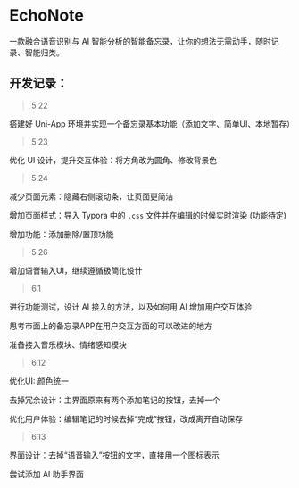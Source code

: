 # EchoNote

一款融合语音识别与 AI 智能分析的智能备忘录，让你的想法无需动手，随时记录、智能归类。



## 开发记录：

> 5.22 

搭建好 Uni-App 环境并实现一个备忘录基本功能（添加文字、简单UI、本地暂存）



> 5.23

优化 UI 设计，提升交互体验：将方角改为圆角、修改背景色



>5.24

减少页面元素：隐藏右侧滚动条，让页面更简洁

增加页面样式：导入 Typora 中的 `.css` 文件并在编辑的时候实时渲染 (功能待定)

增加功能：添加删除/置顶功能



>5.26

增加语音输入UI，继续遵循极简化设计



>6.1 

进行功能测试，设计 AI 接入的方法，以及如何用 AI 增加用户交互体验

思考市面上的备忘录APP在用户交互方面的可以改进的地方

准备接入音乐模块、情绪感知模块



>6.12

优化UI: 颜色统一

去掉冗余设计：主界面原来有两个添加笔记的按钮，去掉一个

优化用户体验：编辑笔记的时候去掉“完成”按钮，改成离开自动保存



>6.13

界面设计：去掉“语音输入”按钮的文字，直接用一个图标表示

尝试添加 AI 助手界面

